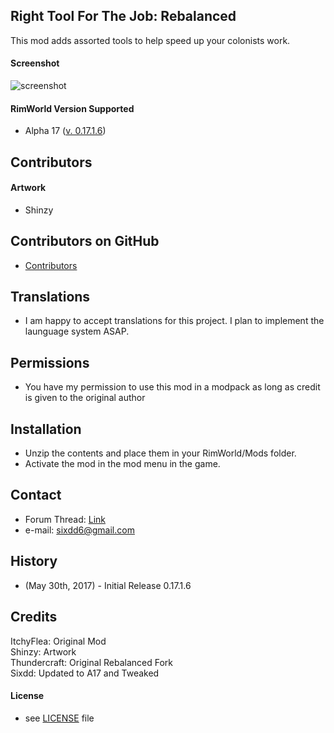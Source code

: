  
## Right Tool For The Job: Rebalanced 


This mod adds assorted tools to help speed up your colonists work. 


#### Screenshot 
![screenshot](https://image.ibb.co/j1RoHa/preview.png)

#### RimWorld Version Supported 
- Alpha 17 ([v. 0.17.1.6](https://github.com/Sixdd6/Right-Tool-for-the-Job-Rebalanced/files/1039005/Right-Tool-for-the-Job-Rebalanced.zip))

## Contributors 
#### Artwork 
- Shinzy 

## Contributors on GitHub 
- [Contributors](https://github.com/Sixdd6/Right-Tool-for-the-Job-Rebalanced/graphs/contributors) 

## Translations 
- I am happy to accept translations for this project. I plan to implement the launguage system ASAP. 

## Permissions 
- You have my permission to use this mod in a modpack as long as credit is given to the original author 

## Installation 
- Unzip the contents and place them in your RimWorld/Mods folder. 
- Activate the mod in the mod menu in the game. 

## Contact 
- Forum Thread: [Link](https://ludeon.com/forums/index.php?topic=33092.0) 
- e-mail: [sixdd6@gmail.com](sixdd6@gmail.com) 

## History 
- (May 30th, 2017) - Initial Release 0.17.1.6  
 
## Credits  
ItchyFlea: Original Mod  
Shinzy: Artwork  
Thundercraft: Original Rebalanced Fork  
Sixdd: Updated to A17 and Tweaked  

#### License
- see [LICENSE](https://github.com/Sixdd6/Right-Tool-for-the-Job-Rebalanced/blob/master/LICENSE.md) file 
